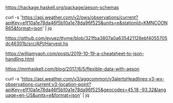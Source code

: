 https://hackage.haskell.org/package/aeson-schemas

curl -s 'https://api.weather.com/v2/pws/observations/current?apiKey=e1f10a1e78da46f5b10a1e78da96f525&units=e&stationId=KMNCOONR65&format=json' | jq


https://github.com/evuez/ttyme/blob/321fba3807a0a635421128ebf4055705dc46301b/src/API/Harvest.hs


https://williamyaoh.com/posts/2019-10-19-a-cheatsheet-to-json-handling.html

https://mmhaskell.com/blog/2017/6/5/flexible-data-with-aeson

curl -s 'https://api.weather.com/v3/aggcommon/v3alertsHeadlines;v3-wx-observations-current;v3-location-point?apiKey=e1f10a1e78da46f5b10a1e78da96f525&geocodes=45.18,-93.32&language=en-US&units=e&format=json' | jq

